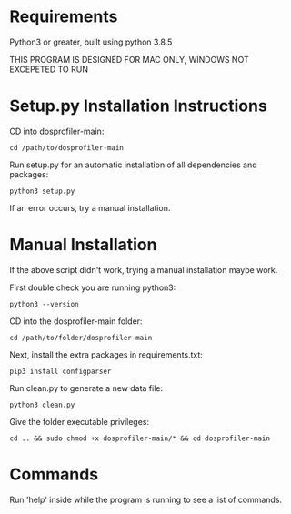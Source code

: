 # Requirements

Python3 or greater, built using python 3.8.5

THIS PROGRAM IS DESIGNED FOR MAC ONLY, WINDOWS NOT EXCEPETED TO RUN

#  Setup.py Installation Instructions

CD into dosprofiler-main:

    cd /path/to/dosprofiler-main

Run setup.py for an automatic installation of all dependencies and packages:
    
    python3 setup.py
 
If an error occurs, try a manual installation.

# Manual Installation

If the above script didn't work, trying a manual installation maybe work.

First double check you are running python3:

    python3 --version

CD into the dosprofiler-main folder:

    cd /path/to/folder/dosprofiler-main

Next, install the extra packages in requirements.txt:

    pip3 install configparser
    
Run clean.py to generate a new data file:

    python3 clean.py
    
Give the folder executable privileges:

    cd .. && sudo chmod +x dosprofiler-main/* && cd dosprofiler-main
    
# Commands

Run 'help' inside while the program is running to see a list of commands.
